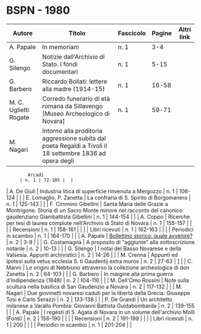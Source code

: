 # BSPN - 1980

| Autore                | Titolo                                                                                                    | Fascicolo | Pagine | Altri link |
|-----------------------|-----------------------------------------------------------------------------------------------------------|-----------|--------|------------|
| A. Papale             | In memoriam                                                                                               | n. 1      | 3-4    |            |
| G. Silengo            | Notizie dall'Archivio di Stato. I fondi documentari                                                       | n. 1      | 5-15   |            |
| G. Barbero            | Riccardo Bollati: lettere alla madre (1914-15)                                                            | n. 1      | 16-58  |            |
| M. C. Uglietti Rogate | Corredo funerario di età romana da Sillavengo [Museo Archeologico di Novara]                              | n. 1      | 59-71  |            |
| M. Nagari             | Intorno alla proditoria aggressione subita dal poeta Regaldi a Tivoli il 18 settembre 1836 ad opera degli 

            Arcadi
         | n. 1 | 72-105 |  |

| A. De Giuli | Industria litica di superficie rinvenuta a Mergozzo | n. 1 | 106-124 | |
| E. Lomaglio, P. Zanetta | La confraria di S. Spirito di Borgomanero | n. 1 | 125-143 | |
| F. Cimmino Gibellini | Santa Maria delle Grazie a Montrigone. Storia di un Sacro Monte minore nel racconto del canonico gaudenziano Giambattista Gibellini
| n. 1 | 144-154 | |
| A. Coppo | Ricerche per tesi di laurea compiute nell'Archivio di Stato di Novara | n. 1 | 155-157 | |
| | Recensioni | n. 1 | 158-161 | |
| | Libri ricevuti | n. 1 | 162-163 | |
| | Periodici in scambio | n. 1 | 164-170 | |
| A. Papale | [Bollettino storico: quale avvenire?](http://www.ssno.it/SSN/ssn_ssn06.html) | n. 2 | 3-9 | |
| G. Costamagna | A proposito di "aggiunte" alla sottoscrizione notarile | n. 2 | 10-13 | |
| G. Silengo | I notai del Basso Novarese e della Valsesia. Appunti archivistici | n. 2 | 14-26 | |
| M. Crenna | Appunti ed ipotesi sulla vetus ecclesia S. ti Gaudentij extra muros | n. 2 | 27-63 | [1](https://en.calameo.com/read/004733128511ea5d03196) |
| C. Manni | Le origini di Nebbiuno attraverso la collezione archeologica di don Zanetta | n. 2 | 64-103 | |
| G. Barbero | In margine alla prima guerra d'Indipendenza (1848) | n. 2 | 104-116 | |
| M. Dell'Omo Rossini | Note sulla scultura nella basilica di San Gaudenzio a Novara | n. 2 | 117-132 | |
| M. Nagari | Due giovinetti novaresi caduti per la libertà della Grecia: Giuseppe Tosi e Carlo Serazzi | n. 2 | 133-138 | |
| P. De Grandi | Un architetto milanese a Varallo Pombia: Giovanni Battista Guidabombarda | n. 2 | 139-155 | |
| A. Papale | I regesti di S. Agata di Novara in un volume dell'archivio Molli (Fonti) | n. 2 | 156-190 | |
| | Recensioni | n. 2 | 191-199 | |
| | Libri ricevuti | n. 1 | 200 | |
| | Periodici in scambio | n. 1 | 201-204 | |
